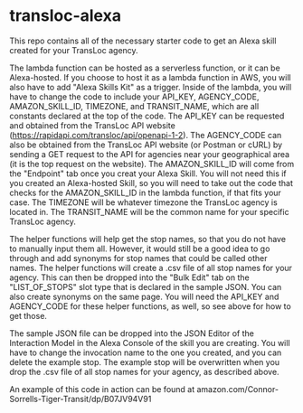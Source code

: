 # transloc-alexa

This repo contains all of the necessary starter code to get an Alexa skill created for your TransLoc agency.

The lambda function can be hosted as a serverless function, or it can be Alexa-hosted. If you choose to host it as a lambda function in AWS, you will also have to add "Alexa Skills Kit" as a trigger. Inside of the lambda, you will have to change the code to include your API_KEY, AGENCY_CODE, AMAZON_SKILL_ID, TIMEZONE, and TRANSIT_NAME, which are all constants declared at the top of the code.
    The API_KEY can be requested and obtained from the TransLoc API website (https://rapidapi.com/transloc/api/openapi-1-2).
    The AGENCY_CODE can also be obtained from the TransLoc API website (or Postman or cURL) by sending a GET request to the API for agencies near your geographical area (it is the top request on the website).
    The AMAZON_SKILL_ID will come from the "Endpoint" tab once you creat your Alexa Skill. You will not need this if you created an Alexa-hosted Skill, so you will need to take out the code that checks for the AMAZON_SKILL_ID in the lambda function, if that fits your case.
    The TIMEZONE will be whatever timezone the TransLoc agency is located in.
    The TRANSIT_NAME will be the common name for your specific TransLoc agency.

The helper functions will help get the stop names, so that you do not have to manually input them all. However, it would still be a good idea to go through and add synonyms for stop names that could be called other names. The helper functions will create a .csv file of all stop names for your agency. This can then be dropped into the "Bulk Edit" tab on the "LIST_OF_STOPS" slot type that is declared in the sample JSON. You can also create synonyms on the same page. You will need the API_KEY and AGENCY_CODE for these helper functions, as well, so see above for how to get those.

The sample JSON file can be dropped into the JSON Editor of the Interaction Model in the Alexa Console of the skill you are creating. You will have to change the invocation name to the one you created, and you can delete the example stop. The example stop will be overwritten when you drop the .csv file of all stop names for your agency, as described above.

An example of this code in action can be found at amazon.com/Connor-Sorrells-Tiger-Transit/dp/B07JV94V91
